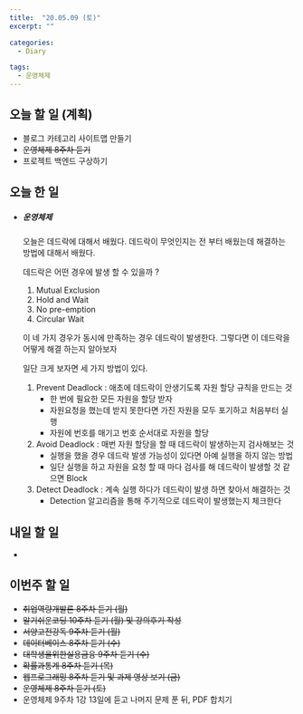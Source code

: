 ```yaml
---
title:  "20.05.09 (토)"
excerpt: ""

categories:
  - Diary

tags:
  - 운영체제
---
```


## 오늘 할 일 (계획)

- 블로그 카테고리 사이트맵 만들기
- ~~운영체제 8주차 듣기~~
- 프로젝트 백엔드 구상하기


## 오늘 한 일

- ##### 운영체제

  오늘은 데드락에 대해서 배웠다. 데드락이 무엇인지는 전 부터 배웠는데 해결하는 방법에 대해서 배웠다.

  데드락은 어떤 경우에 발생 할 수 있을까 ?

  1. Mutual Exclusion
  2. Hold and Wait
  3. No pre-emption
  4. Circular Wait

  이 네 가지 경우가 동시에 만족하는 경우 데드락이 발생한다. 그렇다면 이 데드락을 어떻게 해결 하는지 알아보자

  일단 크게 보자면 세 가지 방법이 있다.

  1. Prevent Deadlock : 애초에 데드락이 안생기도록 자원 할당 규칙을 만드는 것
     - 한 번에 필요한 모든 자원을 할당 받자
     - 자원요청을 했는데 받지 못한다면 가진 자원을 모두 포기하고 처음부터 실행
     - 자원에 번호를 매기고 번호 순서대로 자원을 할당
  2. Avoid Deadlock : 매번 자원 할당을 할 때 데드락이 발생하는지 검사해보는 것
     - 실행을 했을 경우 데드락 발생 가능성이 있다면 아예 실행을 하지 않는 방법
     - 일단 실행을 하고 자원을 요청 할 때 마다 검사를 해 데드락이 발생할 것 같으면 Block
  3. Detect Deadlock : 계속 실행 하다가 데드락이 발생 하면 찾아서 해결하는 것
     - Detection 알고리즘을 통해 주기적으로 데드락이 발생했는지 체크한다

## 내일 할 일

- 


## 이번주 할 일

- ~~취업역량개발론 8주차 듣기 (월)~~
- ~~알기쉬운코딩 10주차 듣기 (월) 및 강의후기 작성~~
- ~~서양고전강독 9주차 듣기 (월)~~
- ~~데이터베이스 8주차 듣기 (수)~~
- ~~대학생을위한실용금융 9주차 듣기 (수)~~
- ~~확률과통계 8주차 듣기 (목)~~
- ~~웹프로그래밍 8주차 듣기 및 과제 영상 보기 (금)~~
- ~~운영체제 8주차 듣기 (토)~~
- 운영체제 9주차 1강 13일에 듣고 나머지 문제 푼 뒤, PDF 합치기
